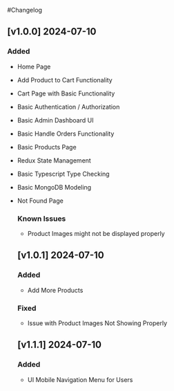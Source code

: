 #Changelog

## [v1.0.0] 2024-07-10
### Added
- Home Page
- Add Product to Cart Functionality
- Cart Page with Basic Functionality
- Basic Authentication / Authorization
- Basic Admin Dashboard UI
- Basic Handle Orders Functionality
- Basic Products Page
- Redux State Management
- Basic Typescript Type Checking
- Basic MongoDB Modeling
- Not Found Page

  ### Known Issues
  - Product Images might not be displayed properly
  

  ## [v1.0.1] 2024-07-10

  ### Added
  - Add More Products

  ### Fixed
  - Issue with Product Images Not Showing Properly


  ## [v1.1.1] 2024-07-10

  ### Added
  - UI Mobile Navigation Menu for Users



